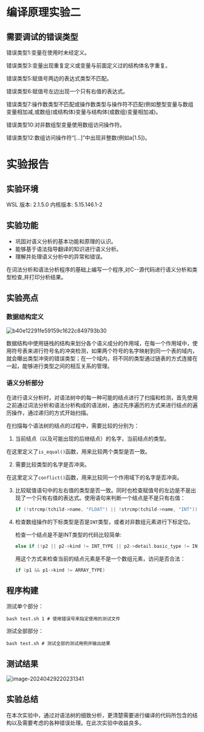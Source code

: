 # 编译原理实验二

## 需要调试的错误类型

错误类型1:变量在使用时未经定义。

错误类型3:变量出现重复定义或变量与前面定义过的结构体名字重复。

错误类型5:赋值号两边的表达式类型不匹配。 

错误类型6:赋值号左边出现一个只有右值的表达式。

错误类型7:操作数类型不匹配或操作数类型与操作符不匹配(例如整型变量与数组变量相加减,或数组(或结构体)变量与结构体(或数组)变量相加减)。

错误类型10:对非数组型变量使用数组访问操作符。

错误类型12:数组访问操作符“[...]”中出现非整数(例如a[1.5])。

# 实验报告

## 实验环境

WSL 版本: 2.1.5.0  内核版本: 5.15.146.1-2

## 实验功能

- 巩固对语义分析的基本功能和原理的认识。
- 能够基于语法指导翻译的知识进行语义分析。
- 理解并处理语义分析中的异常和错误。

在词法分析和语法分析程序的基础上编写一个程序,对C--源代码进行语义分析和类型检查,并打印分析结果。

## 实验亮点

### 数据结构定义

![b40e12291fe59159c1622c849793b30](https://typora-slater.oss-cn-beijing.aliyuncs.com/pictureb40e12291fe59159c1622c849793b30.jpg)

数据结构中使用链栈的结构来划分各个语义成分的作用域，在每一个作用域中，使用符号表来进行符号名的冲突检测，如果两个符号的名字映射到同一个表的域内，就会曝出类型冲突的错误类型；在一个域内，将不同的类型通过链表的方式连接在一起，能够进行类型之间的相互关系的管理。

### 语义分析部分

在进行语义分析时，对语法树中的每一种可能的结点进行了扫描和检测，首先使用之前通过词法分析和语法分析构成的语法树，通过先序遍历的方式来进行结点的遍历操作，通过递归的方式开始扫描。

在扫描每个语法树的结点的过程中，需要比较的分别为：

1. 当前结点（以及可能出现的后继结点）的名字，当前结点的类型。

​	在这里定义了`is_equal()`函数，用来比较两个类型是否一致。

2. 需要比较类型的名字是否冲突。

​	在这里定义了`conflict()`函数，用来比较同一个作用域下的名字是否冲突。

3. 比较赋值语句中的左右值的类型是否一致。同时也检查赋值号的左边是不是出现了一个只有右值的表达式。使用语句来判断一个结点是不是只有右值：

   ```c
   if (!strcmp(tchild->name, "FLOAT") || !strcmp(tchild->name, "INT"))
   ```

4. 检查数组操作的下标类型是否是`INT`类型，或者对非数组元素进行下标定位。

   检查一个结点是不是INT类型的代码比较简单:

   ```c
   else if (!p2 || p2->kind != INT_TYPE || p2->detail.basic_type != INT_TYPE)
   ```

   用这个方式来检查当前的结点元素是不是一个数组元素，访问是否合法：

   ```c
   if (p1 && p1->kind != ARRAY_TYPE)
   ```

## 程序构建

测试单个部分：

```shell
bash test.sh 1 # 使用错误号来指定使用的测试文件
```

测试全部部分：

```shell
bash test.sh # 测试全部的测试用例并输出结果
```

## 测试结果

![image-20240429220231341](https://typora-slater.oss-cn-beijing.aliyuncs.com/pictureimage-20240429220231341.png)

## 实验总结

在本次实验中，通过对语法树的细致分析，更清楚需要进行编译的代码所包含的结构以及需要考虑的各种错误处理。在此次实验中收益良多。